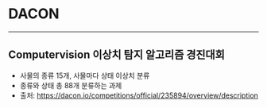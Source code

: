# DACON
---
## Computervision 이상치 탐지 알고리즘 경진대회
- 사물의 종류 15개, 사물마다 상태 이상치 분류
- 종류와 상태 총 88개 분류하는 과제
- 출처: https://dacon.io/competitions/official/235894/overview/description
